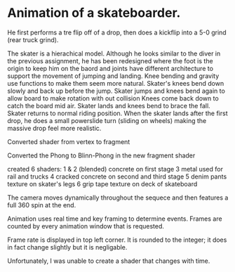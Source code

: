 # Animation of a skateboarder.

He first performs a tre flip off of a drop, then does a kickflip into a 5-0 grind (rear truck grind).

The skater is a hierachical model.
Although he looks similar to the diver in the previous assignment, he has been redesigned where the foot is the origin to keep him on the baord and joints have different architecture
to support the movement of jumping and landing.
Knee bending and gravity use functions to make them seem more natural.
Skater's knees bend down slowly and back up before the jump.
Skater jumps and knees bend again to allow board to make rotation with out collision
Knees come back down to catch the board mid air.
Skater lands and knees bend to brace the fall.
Skater returns to normal riding position.
When the skater lands after the first drop, he does a small powerslide turn (sliding on wheels) making the massive drop feel more realistic.

Converted shader from vertex to fragment

Converted the Phong to Blinn-Phong in the new fragment shader  

created 6 shaders:
1 & 2 (blended) concrete on first stage
3  metal used for rail and trucks
4 cracked concrete on second and third stage
5 denim pants texture on skater's legs
6 grip tape texture on deck of skateboard

The camera moves dynamically throughout the sequece and then features a full 360 spin at the end.

Animation uses real time and key framing to determine events. Frames are counted by every animation window that is requested.

Frame rate is displayed in top left corner. It is rounded to the integer; it does in fact change slightly but it is negligable.

Unfortunately, I was unable to create a shader that changes with time. 
